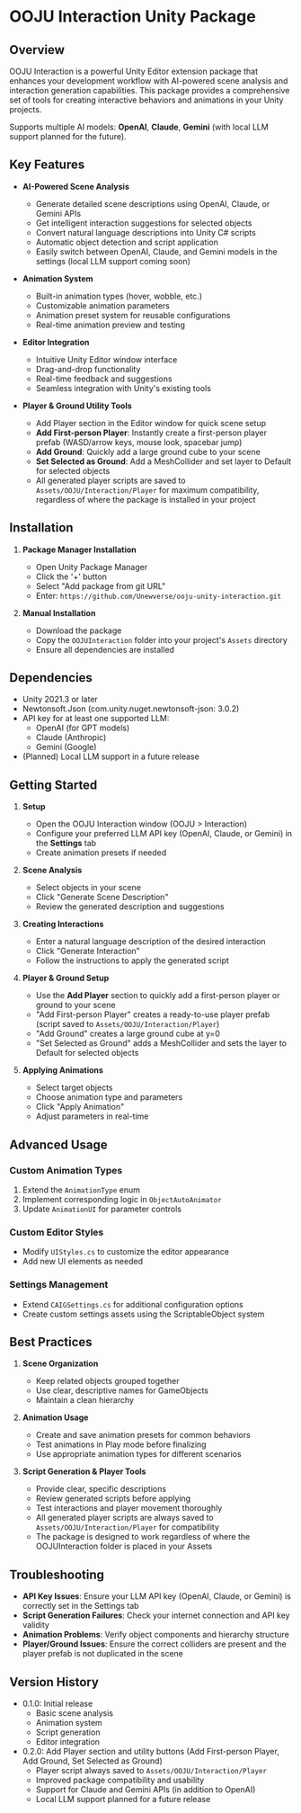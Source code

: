 # OOJU Interaction Unity Package

## Overview
OOJU Interaction is a powerful Unity Editor extension package that enhances your development workflow with AI-powered scene analysis and interaction generation capabilities. This package provides a comprehensive set of tools for creating interactive behaviors and animations in your Unity projects.

Supports multiple AI models: **OpenAI**, **Claude**, **Gemini** (with local LLM support planned for the future).

## Key Features
- **AI-Powered Scene Analysis**
  - Generate detailed scene descriptions using OpenAI, Claude, or Gemini APIs
  - Get intelligent interaction suggestions for selected objects
  - Convert natural language descriptions into Unity C# scripts
  - Automatic object detection and script application
  - Easily switch between OpenAI, Claude, and Gemini models in the settings (local LLM support coming soon)

- **Animation System**
  - Built-in animation types (hover, wobble, etc.)
  - Customizable animation parameters
  - Animation preset system for reusable configurations
  - Real-time animation preview and testing

- **Editor Integration**
  - Intuitive Unity Editor window interface
  - Drag-and-drop functionality
  - Real-time feedback and suggestions
  - Seamless integration with Unity's existing tools

- **Player & Ground Utility Tools**
  - Add Player section in the Editor window for quick scene setup
  - **Add First-person Player**: Instantly create a first-person player prefab (WASD/arrow keys, mouse look, spacebar jump)
  - **Add Ground**: Quickly add a large ground cube to your scene
  - **Set Selected as Ground**: Add a MeshCollider and set layer to Default for selected objects
  - All generated player scripts are saved to `Assets/OOJU/Interaction/Player` for maximum compatibility, regardless of where the package is installed in your project

## Installation
1. **Package Manager Installation**
   - Open Unity Package Manager
   - Click the '+' button
   - Select "Add package from git URL"
   - Enter: `https://github.com/Unewverse/ooju-unity-interaction.git`

2. **Manual Installation**
   - Download the package
   - Copy the `OOJUInteraction` folder into your project's `Assets` directory
   - Ensure all dependencies are installed

## Dependencies
- Unity 2021.3 or later
- Newtonsoft.Json (com.unity.nuget.newtonsoft-json: 3.0.2)
- API key for at least one supported LLM:
  - OpenAI (for GPT models)
  - Claude (Anthropic)
  - Gemini (Google)
- (Planned) Local LLM support in a future release

## Getting Started
1. **Setup**
   - Open the OOJU Interaction window (OOJU > Interaction)
   - Configure your preferred LLM API key (OpenAI, Claude, or Gemini) in the **Settings** tab
   - Create animation presets if needed

2. **Scene Analysis**
   - Select objects in your scene
   - Click "Generate Scene Description"
   - Review the generated description and suggestions

3. **Creating Interactions**
   - Enter a natural language description of the desired interaction
   - Click "Generate Interaction"
   - Follow the instructions to apply the generated script

4. **Player & Ground Setup**
   - Use the **Add Player** section to quickly add a first-person player or ground to your scene
   - "Add First-person Player" creates a ready-to-use player prefab (script saved to `Assets/OOJU/Interaction/Player`)
   - "Add Ground" creates a large ground cube at y=0
   - "Set Selected as Ground" adds a MeshCollider and sets the layer to Default for selected objects

5. **Applying Animations**
   - Select target objects
   - Choose animation type and parameters
   - Click "Apply Animation"
   - Adjust parameters in real-time

## Advanced Usage
### Custom Animation Types
1. Extend the `AnimationType` enum
2. Implement corresponding logic in `ObjectAutoAnimator`
3. Update `AnimationUI` for parameter controls

### Custom Editor Styles
- Modify `UIStyles.cs` to customize the editor appearance
- Add new UI elements as needed

### Settings Management
- Extend `CAIGSettings.cs` for additional configuration options
- Create custom settings assets using the ScriptableObject system

## Best Practices
1. **Scene Organization**
   - Keep related objects grouped together
   - Use clear, descriptive names for GameObjects
   - Maintain a clean hierarchy

2. **Animation Usage**
   - Create and save animation presets for common behaviors
   - Test animations in Play mode before finalizing
   - Use appropriate animation types for different scenarios

3. **Script Generation & Player Tools**
   - Provide clear, specific descriptions
   - Review generated scripts before applying
   - Test interactions and player movement thoroughly
   - All generated player scripts are always saved to `Assets/OOJU/Interaction/Player` for compatibility
   - The package is designed to work regardless of where the OOJUInteraction folder is placed in your Assets

## Troubleshooting
- **API Key Issues**: Ensure your LLM API key (OpenAI, Claude, or Gemini) is correctly set in the Settings tab
- **Script Generation Failures**: Check your internet connection and API key validity
- **Animation Problems**: Verify object components and hierarchy structure
- **Player/Ground Issues**: Ensure the correct colliders are present and the player prefab is not duplicated in the scene

## Version History
- 0.1.0: Initial release
  - Basic scene analysis
  - Animation system
  - Script generation
  - Editor integration
- 0.2.0: Add Player section and utility buttons (Add First-person Player, Add Ground, Set Selected as Ground)
  - Player script always saved to `Assets/OOJU/Interaction/Player`
  - Improved package compatibility and usability
  - Support for Claude and Gemini APIs (in addition to OpenAI)
  - Local LLM support planned for a future release

